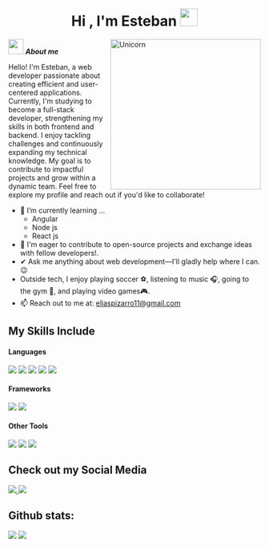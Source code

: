 <h1 align="center">Hi , I'm Esteban <img src="https://media.giphy.com/media/hvRJCLFzcasrR4ia7z/giphy.gif" width="35"></h1>
<img align="right" width=300px alt="Unicorn" src="https://media1.tenor.com/m/DJWz8WlvMSgAAAAd/monkey-monkeys.gif"/>

<img src="https://media.giphy.com/media/ObNTw8Uzwy6KQ/giphy.gif" width="30px">&nbsp;***About me***

Hello! I'm Esteban, a web developer passionate about creating efficient and user-centered applications. Currently, I'm studying to become a full-stack developer, strengthening my skills in both frontend and backend. I enjoy tackling challenges and continuously expanding my technical knowledge. My goal is to contribute to impactful projects and grow within a dynamic team. Feel free to explore my profile and reach out if you'd like to collaborate!

- 🌱 I’m currently learning ...
  - Angular
  - Node js
  - React js
- 👯 I'm eager to contribute to open-source projects and exchange ideas with fellow developers!.
- ✔ Ask me anything about web development—I'll gladly help where I can.😉<br>
- Outside tech, I enjoy playing soccer ⚽, listening to music 🎧, going to the gym 💪, and playing video games🎮.
- 📫 Reach out to me at: <a href="eliaspizarro11@gmail.com">eliaspizarro11@gmail.com</a>

## My Skills Include

<h4> Languages </h4>
<span> 
  <img src="https://img.shields.io/badge/HTML5-E34F26?style=for-the-badge&logo=html5&logoColor=white">
  <img src="https://img.shields.io/badge/CSS3-1572B6?style=for-the-badge&logo=css3&logoColor=white">
  <img src="https://img.shields.io/badge/JavaScript-F7DF1E?style=for-the-badge&logo=javascript&logoColor=black">
  <img src="https://img.shields.io/badge/python-3670A0?style=for-the-badge&logo=python&logoColor=ffdd54">
  <img src="https://img.shields.io/badge/typescript-%23007ACC.svg?style=for-the-badge&logo=typescript&logoColor=white">
</span>

<h4> Frameworks </h4>
<span>
  <img src="https://img.shields.io/badge/angular-%23DD0031.svg?style=for-the-badge&logo=angular&logoColor=white">
  <img src="https://img.shields.io/badge/Bootstrap-563D7C?style=for-the-badge&logo=bootstrap&logoColor=white">
</span>

<h4> Other Tools</h4>
<span>
  <img src="https://img.shields.io/badge/github-%23121011.svg?style=for-the-badge&logo=github&logoColor=white">
  <img src="https://img.shields.io/badge/git-%23F05033.svg?style=for-the-badge&logo=git&logoColor=white">
  <img src="https://img.shields.io/badge/Postman-FF6C37?style=for-the-badge&logo=postman&logoColor=white">
</span>

## Check out my Social Media
<a target="_blank" href="https://www.instagram.com/esteban_pizarro25/">
  <img src="https://img.shields.io/badge/Instagram-%23E4405F.svg?style=for-the-badge&logo=Instagram&logoColor=white">
</a>
<a target="_blank" href="https://www.linkedin.com/in/esteban-pizarro-5897362a9/">
  <img src="https://img.shields.io/badge/linkedin-%230077B5.svg?style=for-the-badge&logo=linkedin&logoColor=white">
</a>

<div >
<h2>Github stats:</h2> 

[![](https://github-readme-stats.vercel.app/api?username=Elitaxh06&show_icons=true&theme=tokyonight&hide_border=true&locale=en)](https://github.com/Elitaxh06)
[![](https://github-readme-streak-stats.herokuapp.com/?user=Elitaxh06&theme=material-palenight)](https://github.com/Elitaxh06)
</div>
